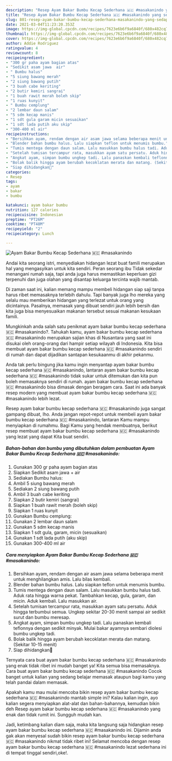 ```yaml
---
description: "Resep Ayam Bakar Bumbu Kecap Sederhana 🇲🇨 #masakanindo yang sedap Untuk Jualan"
title: "Resep Ayam Bakar Bumbu Kecap Sederhana 🇲🇨 #masakanindo yang sedap Untuk Jualan"
slug: 801-resep-ayam-bakar-bumbu-kecap-sederhana-masakanindo-yang-sedap-untuk-jualan
date: 2021-03-04T11:23:20.353Z
image: https://img-global.cpcdn.com/recipes/7623e6b6f9a6840f/680x482cq70/ayam-bakar-bumbu-kecap-sederhana-🇲🇨-masakanindo-foto-resep-utama.jpg
thumbnail: https://img-global.cpcdn.com/recipes/7623e6b6f9a6840f/680x482cq70/ayam-bakar-bumbu-kecap-sederhana-🇲🇨-masakanindo-foto-resep-utama.jpg
cover: https://img-global.cpcdn.com/recipes/7623e6b6f9a6840f/680x482cq70/ayam-bakar-bumbu-kecap-sederhana-🇲🇨-masakanindo-foto-resep-utama.jpg
author: Addie Rodriguez
ratingvalue: 4
reviewcount: 8
recipeingredient:
- "300 gr paha ayam bagian atas"
- "Sedikit asam jawa  air"
- " Bumbu halus"
- "5 siung bawang merah"
- "2 siung bawang putih"
- "3 buah cabe keriting"
- "2 butir kemiri sangrai"
- "1 buah rawit merah boleh skip"
- "1 ruas kunyit"
- " Bumbu cemplung"
- "2 lembar daun salam"
- "5 sdm kecap manis"
- "1 sdt gula garam micin sesuaikan"
- "1 sdt lada putih aku skip"
- "300-400 ml air"
recipeinstructions:
- "Bersihkan ayam, rendam dengan air asam jawa selama beberapa menit untuk menghilangkan amis. Lalu bilas kembali."
- "Blender bahan bumbu halus. Lalu siapkan teflon untuk menumis bumbu."
- "Tumis mentega dengan daun salam. Lalu masukkan bumbu halus tadi. Aduk rata hingga warna pekat. Tambahkan kecap, gula, garam, dan micin. Aduk kembali. Lalu masukkan air."
- "Setelah tumisan tercampur rata, masukkan ayam satu persatu. Aduk hingga terbumbui semua. Ungkep sekitar 20-30 menit sampai air sedikit surut dan bumbu meresap."
- "Angkat ayam, simpan bumbu ungkep tadi. Lalu panaskan kembali teflonnya dengan sedikit minyak. Mulai bakar ayamnya sembari diolesi bumbu ungkep tadi."
- "Bolak balik hingga ayam berubah kecoklatan merata dan matang. (Sekitar 10-15 menit)"
- "Siap dihidangkan🥰"
categories:
- Resep
tags:
- ayam
- bakar
- bumbu

katakunci: ayam bakar bumbu 
nutrition: 127 calories
recipecuisine: Indonesian
preptime: "PT26M"
cooktime: "PT48M"
recipeyield: "2"
recipecategory: Lunch

---
```



![Ayam Bakar Bumbu Kecap Sederhana 🇲🇨 #masakanindo](https://img-global.cpcdn.com/recipes/7623e6b6f9a6840f/680x482cq70/ayam-bakar-bumbu-kecap-sederhana-🇲🇨-masakanindo-foto-resep-utama.jpg)

Andai kita seorang istri, menyediakan hidangan lezat buat famili merupakan hal yang mengasyikan untuk kita sendiri. Peran seorang ibu Tidak sekedar menangani rumah saja, tapi anda juga harus memastikan keperluan gizi terpenuhi dan juga olahan yang disantap keluarga tercinta wajib mantab.

Di zaman  saat ini, kalian memang mampu membeli hidangan siap saji tanpa harus ribet memasaknya terlebih dahulu. Tapi banyak juga lho mereka yang selalu mau memberikan hidangan yang terlezat untuk orang yang dicintainya. Pasalnya, memasak yang dibuat sendiri jauh lebih bersih dan kita juga bisa menyesuaikan makanan tersebut sesuai makanan kesukaan famili. 



Mungkinkah anda salah satu penikmat ayam bakar bumbu kecap sederhana 🇲🇨 #masakanindo?. Tahukah kamu, ayam bakar bumbu kecap sederhana 🇲🇨 #masakanindo merupakan sajian khas di Nusantara yang saat ini disukai oleh orang-orang dari hampir setiap wilayah di Indonesia. Kita bisa membuat ayam bakar bumbu kecap sederhana 🇲🇨 #masakanindo sendiri di rumah dan dapat dijadikan santapan kesukaanmu di akhir pekanmu.

Anda tak perlu bingung jika kamu ingin menyantap ayam bakar bumbu kecap sederhana 🇲🇨 #masakanindo, lantaran ayam bakar bumbu kecap sederhana 🇲🇨 #masakanindo tidak sukar untuk ditemukan dan kita pun boleh memasaknya sendiri di rumah. ayam bakar bumbu kecap sederhana 🇲🇨 #masakanindo bisa dimasak dengan beragam cara. Saat ini ada banyak resep modern yang membuat ayam bakar bumbu kecap sederhana 🇲🇨 #masakanindo lebih lezat.

Resep ayam bakar bumbu kecap sederhana 🇲🇨 #masakanindo juga sangat gampang dibuat, lho. Anda jangan repot-repot untuk membeli ayam bakar bumbu kecap sederhana 🇲🇨 #masakanindo, lantaran Kamu mampu menyiapkan di rumahmu. Bagi Kamu yang hendak membuatnya, berikut resep membuat ayam bakar bumbu kecap sederhana 🇲🇨 #masakanindo yang lezat yang dapat Kita buat sendiri.

<!--inarticleads1-->

##### Bahan-bahan dan bumbu yang dibutuhkan dalam pembuatan Ayam Bakar Bumbu Kecap Sederhana 🇲🇨 #masakanindo:

1. Gunakan 300 gr paha ayam bagian atas
1. Siapkan Sedikit asam jawa + air
1. Sediakan  Bumbu halus:
1. Ambil 5 siung bawang merah
1. Sediakan 2 siung bawang putih
1. Ambil 3 buah cabe keriting
1. Siapkan 2 butir kemiri (sangrai)
1. Siapkan 1 buah rawit merah (boleh skip)
1. Siapkan 1 ruas kunyit
1. Gunakan  Bumbu cemplung:
1. Gunakan 2 lembar daun salam
1. Gunakan 5 sdm kecap manis
1. Siapkan 1 sdt gula, garam, micin (sesuaikan)
1. Gunakan 1 sdt lada putih (aku skip)
1. Gunakan 300-400 ml air




<!--inarticleads2-->

##### Cara menyiapkan Ayam Bakar Bumbu Kecap Sederhana 🇲🇨 #masakanindo:

1. Bersihkan ayam, rendam dengan air asam jawa selama beberapa menit untuk menghilangkan amis. Lalu bilas kembali.
1. Blender bahan bumbu halus. Lalu siapkan teflon untuk menumis bumbu.
1. Tumis mentega dengan daun salam. Lalu masukkan bumbu halus tadi. Aduk rata hingga warna pekat. Tambahkan kecap, gula, garam, dan micin. Aduk kembali. Lalu masukkan air.
1. Setelah tumisan tercampur rata, masukkan ayam satu persatu. Aduk hingga terbumbui semua. Ungkep sekitar 20-30 menit sampai air sedikit surut dan bumbu meresap.
1. Angkat ayam, simpan bumbu ungkep tadi. Lalu panaskan kembali teflonnya dengan sedikit minyak. Mulai bakar ayamnya sembari diolesi bumbu ungkep tadi.
1. Bolak balik hingga ayam berubah kecoklatan merata dan matang. (Sekitar 10-15 menit)
1. Siap dihidangkan🥰




Ternyata cara buat ayam bakar bumbu kecap sederhana 🇲🇨 #masakanindo yang enak tidak ribet ini mudah banget ya! Kita semua bisa memasaknya. Cara buat ayam bakar bumbu kecap sederhana 🇲🇨 #masakanindo Cocok banget untuk kalian yang sedang belajar memasak ataupun bagi kamu yang telah pandai dalam memasak.

Apakah kamu mau mulai mencoba bikin resep ayam bakar bumbu kecap sederhana 🇲🇨 #masakanindo mantab simple ini? Kalau kalian ingin, ayo kalian segera menyiapkan alat-alat dan bahan-bahannya, kemudian bikin deh Resep ayam bakar bumbu kecap sederhana 🇲🇨 #masakanindo yang enak dan tidak rumit ini. Sungguh mudah kan. 

Jadi, ketimbang kalian diam saja, maka kita langsung saja hidangkan resep ayam bakar bumbu kecap sederhana 🇲🇨 #masakanindo ini. Dijamin anda gak akan menyesal sudah bikin resep ayam bakar bumbu kecap sederhana 🇲🇨 #masakanindo nikmat tidak ribet ini! Selamat mencoba dengan resep ayam bakar bumbu kecap sederhana 🇲🇨 #masakanindo lezat sederhana ini di tempat tinggal sendiri,oke!.

